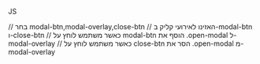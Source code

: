 JS

// בחר modal-btn,modal-overlay,close-btn
// האזינו לאירועי קליק ב-modal-btn ו-close-btn
// כאשר משתמש לוחץ על modal-btn הוסף את .open-modal ל-modal-overlay
// כאשר משתמש לוחץ על close-btn הסר את .open-modal מ-modal-overlay
